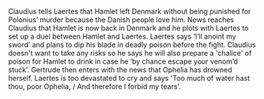 Claudius tells Laertes 
that Hamlet left Denmark without being punished for Polonius’ murder 
because the Danish people love him. News reaches Claudius that Hamlet is
 now back in Denmark and he plots with Laertes to set up a duel between 
Hamlet and Laertes. Laertes says ‘I’ll anoint my sword’ and plans to dip
 his blade in deadly poison before the fight. Claudius doesn't want to 
take any risks so he says he will also prepare a 'chalice' of poison for
 Hamlet to drink in case he ‘by chance escape your venom’d stuck’. 
Gertrude then enters with the news that Ophelia has drowned herself. 
Laertes is too devastated to cry and says 'Too much of water hast thou, 
poor Ophelia, / And therefore I forbid my tears'.
